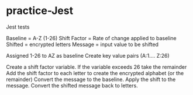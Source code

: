 # practice-Jest
Jest tests

Baseline = A-Z (1-26)
Shift Factor = Rate of change applied to baseline
Shifted = encrypted letters
Message = input value to be shifted

Assigned 1-26 to AZ as baseline
 Create key value pairs (A:1.... Z:26)


Create a shift factor variable. If the variable exceeds 26 take the remainder
Add the shift factor to each letter to create the encrypted alphabet (or the remainder)
Convert the message to the baseline.
Apply the shift to the message.
Convert the shifted message back to letters.




